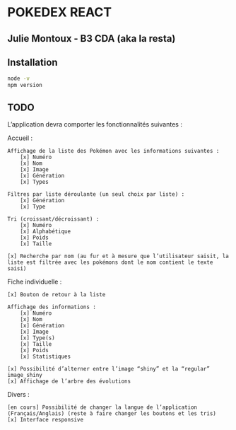 # POKEDEX REACT
## Julie Montoux - B3 CDA (aka la resta)

## Installation

```bash
node -v
npm version
```

## TODO

L’application devra comporter les fonctionnalités suivantes :

Accueil :

    Affichage de la liste des Pokémon avec les informations suivantes :
        [x] Numéro
        [x] Nom
        [x] Image
        [x] Génération
        [x] Types

    Filtres par liste déroulante (un seul choix par liste) :
        [x] Génération
        [x] Type
        
    Tri (croissant/décroissant) :
        [x] Numéro
        [x] Alphabétique
        [x] Poids
        [x] Taille

    [x] Recherche par nom (au fur et à mesure que l’utilisateur saisit, la liste est filtrée avec les pokémons dont le nom contient le texte saisi)

Fiche individuelle :

    [x] Bouton de retour à la liste

    Affichage des informations :
        [x] Numéro
        [x] Nom
        [x] Génération
        [x] Image
        [x] Type(s)
        [x] Taille
        [x] Poids
        [x] Statistiques

    [x] Possibilité d’alterner entre l’image “shiny” et la “regular”
    image_shiny
    [x] Affichage de l’arbre des évolutions

Divers :

    [en cours] Possibilité de changer la langue de l’application (Français/Anglais) (reste à faire changer les boutons et les tris)
    [x] Interface responsive